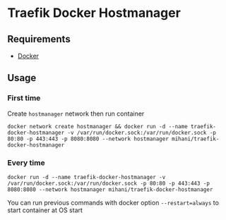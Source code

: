 # Traefik Docker Hostmanager

## Requirements

* [Docker](https://docs.docker.com/engine/install/)

## Usage

### First time

Create `hostmanager` network then run container

```shell
docker network create hostmanager && docker run -d --name traefik-docker-hostmanager -v /var/run/docker.sock:/var/run/docker.sock -p 80:80 -p 443:443 -p 8080:8080 --network hostmanager mihani/traefik-docker-hostmanager
```

### Every time

```shell
docker run -d --name traefik-docker-hostmanager -v /var/run/docker.sock:/var/run/docker.sock -p 80:80 -p 443:443 -p 8080:8080 --network hostmanager mihani/traefik-docker-hostmanager
```

You can run previous commands with docker option `--restart=always` to start container at OS start 
